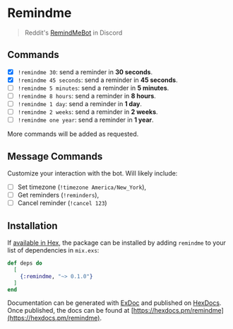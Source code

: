 # Remindme

> Reddit's [RemindMeBot](https://github.com/Watchful1/RemindMeBot) in Discord

## Commands

- [x] `!remindme 30`: send a reminder in **30 seconds**.
- [x] `!remindme 45 seconds`: send a reminder in **45 seconds**.
- [ ] `!remindme 5 minutes`: send a reminder in **5 minutes**.
- [ ] `!remindme 8 hours`: send a reminder in **8 hours**.
- [ ] `!remindme 1 day`: send a reminder in **1 day**.
- [ ] `!remindme 2 weeks`: send a reminder in **2 weeks**.
- [ ] `!remindme one year`: send a reminder in **1 year**.

More commands will be added as requested.

## Message Commands

Customize your interaction with the bot. Will likely include:

- [ ] Set timezone (`!timezone America/New_York`),
- [ ] Get reminders (`!reminders`),
- [ ] Cancel reminder (`!cancel 123`)

## Installation

If [available in Hex](https://hex.pm/docs/publish), the package can be installed
by adding `remindme` to your list of dependencies in `mix.exs`:

```elixir
def deps do
  [
    {:remindme, "~> 0.1.0"}
  ]
end
```

Documentation can be generated with [ExDoc](https://github.com/elixir-lang/ex_doc)
and published on [HexDocs](https://hexdocs.pm). Once published, the docs can
be found at [https://hexdocs.pm/remindme](https://hexdocs.pm/remindme).
